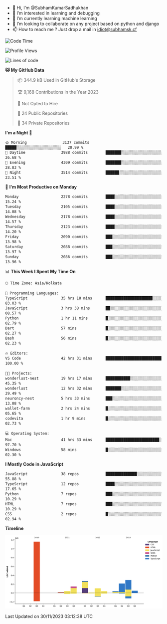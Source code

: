 - 👋 Hi, I’m @SubhamKumarSadhukhan
- 👀 I’m interested in learning and debugging
- 🌱 I’m currently learning machine learning
- 💞️ I’m looking to collaborate on any project based on python and django
- 📫 How to reach me ?
      Just drop a mail in idiot@subhamsk.cf

<!---
SubhamKumarSadhukhan/SubhamKumarSadhukhan is a ✨ special ✨ repository because its `README.md` (this file) appears on your GitHub profile.
You can click the Preview link to take a look at your changes.
--->


<!--START_SECTION:waka-->
![Code Time](http://img.shields.io/badge/Code%20Time-1%2C752%20hrs%2046%20mins-blue)

![Profile Views](http://img.shields.io/badge/Profile%20Views-0-blue)

![Lines of code](https://img.shields.io/badge/From%20Hello%20World%20I%27ve%20Written-2.4%20million%20lines%20of%20code-blue)

**🐱 My GitHub Data** 

> 📦 344.9 kB Used in GitHub's Storage 
 > 
> 🏆 9,168 Contributions in the Year 2023
 > 
> 🚫 Not Opted to Hire
 > 
> 📜 24 Public Repositories 
 > 
> 🔑 34 Private Repositories 
 > 
**I'm a Night 🦉** 

```text
🌞 Morning                3137 commits        █████░░░░░░░░░░░░░░░░░░░░   20.99 % 
🌆 Daytime                3988 commits        ███████░░░░░░░░░░░░░░░░░░   26.68 % 
🌃 Evening                4309 commits        ███████░░░░░░░░░░░░░░░░░░   28.83 % 
🌙 Night                  3514 commits        ██████░░░░░░░░░░░░░░░░░░░   23.51 % 
```
📅 **I'm Most Productive on Monday** 

```text
Monday                   2278 commits        ████░░░░░░░░░░░░░░░░░░░░░   15.24 % 
Tuesday                  2105 commits        ████░░░░░░░░░░░░░░░░░░░░░   14.08 % 
Wednesday                2178 commits        ████░░░░░░░░░░░░░░░░░░░░░   14.57 % 
Thursday                 2123 commits        ████░░░░░░░░░░░░░░░░░░░░░   14.20 % 
Friday                   2090 commits        ███░░░░░░░░░░░░░░░░░░░░░░   13.98 % 
Saturday                 2088 commits        ███░░░░░░░░░░░░░░░░░░░░░░   13.97 % 
Sunday                   2086 commits        ███░░░░░░░░░░░░░░░░░░░░░░   13.96 % 
```


📊 **This Week I Spent My Time On** 

```text
🕑︎ Time Zone: Asia/Kolkata

💬 Programming Languages: 
TypeScript               35 hrs 18 mins      █████████████████████░░░░   83.03 % 
JavaScript               3 hrs 38 mins       ██░░░░░░░░░░░░░░░░░░░░░░░   08.57 % 
Python                   1 hr 11 mins        █░░░░░░░░░░░░░░░░░░░░░░░░   02.79 % 
Dart                     57 mins             █░░░░░░░░░░░░░░░░░░░░░░░░   02.27 % 
Bash                     56 mins             █░░░░░░░░░░░░░░░░░░░░░░░░   02.23 % 

🔥 Editors: 
VS Code                  42 hrs 31 mins      █████████████████████████   100.00 % 

🐱‍💻 Projects: 
wonderlust-nest          19 hrs 17 mins      ███████████░░░░░░░░░░░░░░   45.35 % 
wonderlust               12 hrs 32 mins      ███████░░░░░░░░░░░░░░░░░░   29.49 % 
neuroncy-nest            5 hrs 33 mins       ███░░░░░░░░░░░░░░░░░░░░░░   13.08 % 
wallet-farm              2 hrs 24 mins       █░░░░░░░░░░░░░░░░░░░░░░░░   05.65 % 
codevita                 1 hr 9 mins         █░░░░░░░░░░░░░░░░░░░░░░░░   02.73 % 

💻 Operating System: 
Mac                      41 hrs 33 mins      ████████████████████████░   97.70 % 
Windows                  58 mins             █░░░░░░░░░░░░░░░░░░░░░░░░   02.30 % 
```

**I Mostly Code in JavaScript** 

```text
JavaScript               38 repos            ██████████████░░░░░░░░░░░   55.88 % 
TypeScript               12 repos            ████░░░░░░░░░░░░░░░░░░░░░   17.65 % 
Python                   7 repos             ███░░░░░░░░░░░░░░░░░░░░░░   10.29 % 
HTML                     7 repos             ███░░░░░░░░░░░░░░░░░░░░░░   10.29 % 
CSS                      2 repos             █░░░░░░░░░░░░░░░░░░░░░░░░   02.94 % 
```



**Timeline**

![Lines of Code chart](https://raw.githubusercontent.com/SubhamKumarSadhukhan/SubhamKumarSadhukhan/main/assets/bar_graph.png)


 Last Updated on 30/11/2023 03:12:38 UTC
<!--END_SECTION:waka-->
